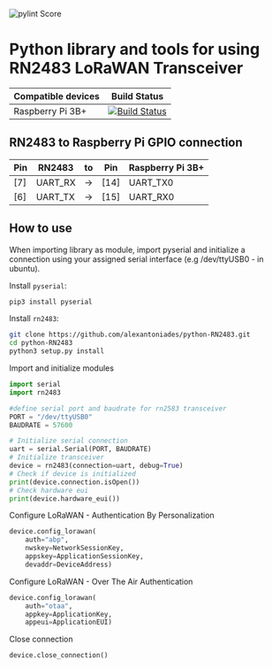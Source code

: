 ![pylint Score](https://mperlet.github.io/pybadge/badges/10.00.svg)
# Python library and tools for using RN2483 LoRaWAN Transceiver

| Compatible devices | Build Status |
| ------------------ | ------------ |
| Raspberry Pi 3B+   | [![Build Status](https://travis-ci.org/alexantoniades/python-RN2483.svg?branch=master)](https://travis-ci.org/alexantoniades/python-RN2483) |

## RN2483 to Raspberry Pi GPIO connection
| Pin | RN2483 | to | Pin | Raspberry Pi 3B+ |
| --- | ------ | -- | --- | ---------------- |
| [7] | UART_RX | -> | [14] | UART_TX0 |
| [6] | UART_TX | -> | [15] | UART_RX0 |

## How to use
When importing library as module, import pyserial and initialize a connection using your assigned serial interface (e.g /dev/ttyUSB0 - in ubuntu).

Install `pyserial`:

```bash
pip3 install pyserial
```

Install `rn2483`:
```bash
git clone https://github.com/alexantoniades/python-RN2483.git
cd python-RN2483
python3 setup.py install
```

Import and initialize modules
```python
import serial
import rn2483

#define serial port and baudrate for rn2583 transceiver
PORT = "/dev/ttyUSB0"
BAUDRATE = 57600

# Initialize serial connection
uart = serial.Serial(PORT, BAUDRATE)
# Initialize transceiver
device = rn2483(connection=uart, debug=True)
# Check if device is initialized
print(device.connection.isOpen())
# Check hardware eui
print(device.hardware_eui())
```
Configure LoRaWAN - Authentication By Personalization
```python
device.config_lorawan(
    auth="abp", 
    nwskey=NetworkSessionKey, 
    appskey=ApplicationSessionKey, 
    devaddr=DeviceAddress)
```
Configure LoRaWAN - Over The Air Authentication
```python
device.config_lorawan(
    auth="otaa",
    appkey=ApplicationKey,
    appeui=ApplicationEUI)
```
Close connection
```python
device.close_connection()
```
